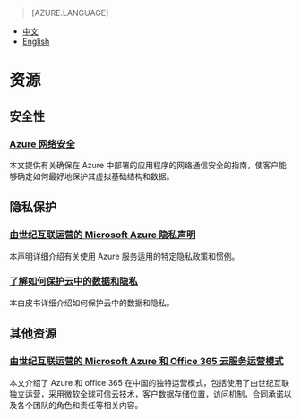 > [AZURE.LANGUAGE]
- [中文](/support/trust-center/resources/)
- [English](/support/trust-center/resources-en/)

# 资源

 <tags ms.service="trust-center" ms.date="" wacn.date="" wacn.lang="cn"/>

## 安全性
### [Azure 网络安全](https://wacnstorage.blob.core.chinacloudapi.cn/marketing-resource/documents/AzureNetworkSecurity_v3_Feb2015_CN_20151214.pdf)

本文提供有关确保在 Azure 中部署的应用程序的网络通信安全的指南，使客户能够确定如何最好地保护其虚拟基础结构和数据。

## 隐私保护
### [由世纪互联运营的 Microsoft Azure 隐私声明](/support/legal/privacy-statement/)

本声明详细介绍有关使用 Azure 服务适用的特定隐私政策和惯例。

### [了解如何保护云中的数据和隐私](https://wacnstorage.blob.core.chinacloudapi.cn/marketing-resource/documents/Protecting_Data_and_Privacy_in_the_Cloud_CN_final20160125.pdf)

本白皮书详细介绍如何保护云中的数据和隐私。

## 其他资源

### [由世纪互联运营的 Microsoft Azure 和 Office 365 云服务运营模式](https://wacnppe.blob.core.chinacloudapi.cn/marketing-resource/documents/Windows_Azure_and_Office_365_cloud_services_business_model_operated_by_21Vianet12.pdf)

本文介绍了 Azure 和 office 365 在中国的独特运营模式，包括使用了由世纪互联独立运营，采用微软全球可信云技术，客户数据存储位置，访问机制，合同承诺以及各个团队的角色和责任等相关内容。
